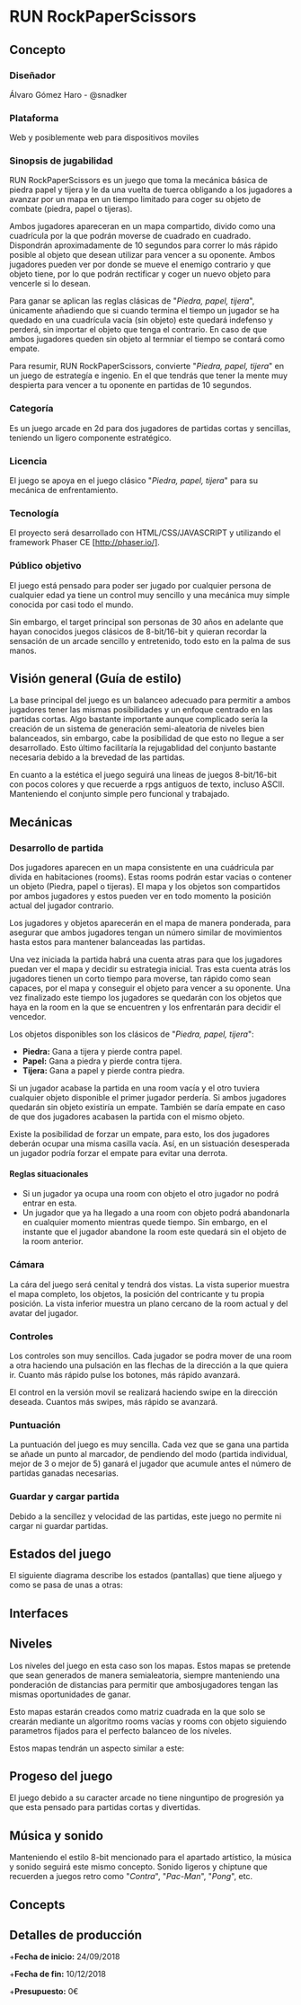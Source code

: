 # RUN RockPaperScissors

## Concepto

### Diseñador

Álvaro Gómez Haro - @snadker 

### Plataforma

Web y posiblemente web para dispositivos moviles

### Sinopsis de jugabilidad

RUN RockPaperScissors es un juego que toma la mecánica básica de piedra papel y tijera y le da una vuelta de tuerca obligando a los jugadores a avanzar por un mapa en un tiempo limitado para coger su objeto de combate (piedra, papel o tijeras).

Ambos jugadores apareceran en un mapa compartido, divido como una cuadrícula por la que podrán moverse de cuadrado en cuadrado. Dispondrán aproximadamente de 10 segundos para correr lo más rápido posible al objeto que desean utilizar para vencer a su oponente. Ambos jugadores pueden ver por donde se mueve el enemigo contrario y que objeto tiene, por lo que podrán rectificar y coger un nuevo objeto para vencerle si lo desean.

Para ganar se aplican las reglas clásicas de "*Piedra, papel, tijera*", únicamente añadiendo que si cuando termina el tiempo un jugador se ha quedado en una cuadrícula vacía (sin objeto) este quedará indefenso y perderá, sin importar el objeto que tenga el contrario. En caso de que ambos jugadores queden sin objeto al termniar el tiempo se contará como empate.

Para resumir, RUN RockPaperScissors, convierte "*Piedra, papel, tijera*" en un juego de estrategía e ingenio. En el que tendrás que tener la mente muy despierta para vencer a tu oponente en partidas de 10 segundos.

### Categoría

Es un juego arcade en 2d para dos jugadores de partidas cortas y sencillas, teniendo un ligero componente estratégico.

### Licencia

El juego se apoya en el juego clásico "*Piedra, papel, tijera*" para su mecánica de enfrentamiento.

### Tecnología

El proyecto será desarrollado con HTML/CSS/JAVASCRIPT y utilizando el framework Phaser CE [http://phaser.io/].

### Público objetivo

El juego está pensado para poder ser jugado por cualquier persona de cualquier edad ya tiene un control muy sencillo y una mecánica muy simple conocida por casi todo el mundo. 

Sin embargo, el target principal son personas de 30 años en adelante que hayan conocidos juegos clásicos de 8-bit/16-bit y quieran recordar la sensación de un arcade sencillo y entretenido, todo esto en la palma de sus manos.


## Visión general (Guía de estilo)

La base principal del juego es un balanceo adecuado para permitir a ambos jugadores tener las mismas posibilidades y un enfoque centrado en las partidas cortas. Algo bastante importante aunque complicado sería la creación de un sistema de generación semi-aleatoria de niveles bien balanceados, sin embargo, cabe la posibilidad de que esto no llegue a ser desarrollado. Esto último facilitaría la rejugablidad del conjunto bastante necesaria debido a la brevedad de las partidas.

En cuanto a la estética el juego seguirá una lineas de juegos 8-bit/16-bit con pocos colores y que recuerde a rpgs antiguos de texto, incluso ASCII. Manteniendo el conjunto simple pero funcional y trabajado.

## Mecánicas

### Desarrollo de partida
Dos jugadores aparecen en un mapa consistente en una cuádricula par divida en habitaciones (rooms). Estas rooms podrán estar vacias o contener un objeto (Piedra, papel o tijeras). El mapa y los objetos son compartidos por ambos jugadores y estos pueden ver en todo momento la posición actual del jugador contrario.

Los jugadores y objetos aparecerán en el mapa de manera ponderada, para asegurar que ambos jugadores tengan un número similar de movimientos hasta estos para mantener balanceadas las partidas.

Una vez iniciada la partida habrá una cuenta atras para que los jugadores puedan ver el mapa y decidir su estrategia inicial. Tras esta cuenta atrás los jugadores tienen un corto tiempo para moverse, tan rápido como sean capaces, por el mapa y conseguir el objeto para vencer a su oponente. Una vez finalizado este tiempo los jugadores se quedarán con los objetos que haya en la room en la que se encuentren y los enfrentarán para decidir el vencedor.

Los objetos disponibles son los clásicos de "*Piedra, papel, tijera*":

+ **Piedra:** Gana a tijera y pierde contra papel.
+ **Papel:** Gana a piedra y pierde contra tijera.
+ **Tijera:** Gana a papel y pierde contra piedra.

Si un jugador acabase la partida en una room vacía y el otro tuviera cualquier objeto disponible el primer jugador perdería. Si ambos jugadores quedarán sin objeto existiría un empate. También se daría empate en caso de que dos jugadores acabasen la partida con el mismo objeto.

Existe la posibilidad de forzar un empate, para esto, los dos jugadores deberán ocupar una misma casilla vacía. Así, en un sistuación desesperada un jugador podría forzar el empate para evitar una derrota.

#### Reglas situacionales 
+ Si un jugador ya ocupa una room con objeto el otro jugador no podrá entrar en esta.
+ Un jugador que ya ha llegado a una room con objeto podrá abandonarla en cualquier momento mientras quede tiempo. Sin embargo, en el instante que el jugador abandone la room este quedará sin el objeto de la room anterior.

### Cámara
La cára del juego será cenital y tendrá dos vistas. La vista superior muestra el mapa completo, los objetos, la posición del contricante y tu propia posición. La vista inferior muestra un plano cercano de la room actual y del avatar del jugador.

### Controles
Los controles son muy sencillos. Cada jugador se podra mover de una room a otra haciendo una pulsación en las flechas de la dirección a la que quiera ir. Cuanto más rápido pulse los botones, más rápido avanzará.

El control en la versión movil se realizará haciendo swipe en la dirección deseada. Cuantos más swipes, más rápido se avanzará.

### Puntuación
La puntuación del juego es muy sencilla. Cada vez que se gana una partida se añade un punto al marcador, de pendiendo del modo (partida individual, mejor de 3 o mejor de 5) ganará el jugador que acumule antes el número de partidas ganadas necesarias.

### Guardar y cargar partida
Debido a la sencillez y velocidad de las partidas, este juego no permite ni cargar ni guardar partidas.

## Estados del juego
El siguiente diagrama describe los estados (pantallas) que tiene aljuego y como se pasa de unas a otras:

## Interfaces

## Niveles
Los niveles del juego en esta caso son los mapas. Estos mapas se pretende que sean generados de manera semialeatoria, siempre manteniendo una ponderación de distancias para permitir que ambosjugadores tengan las mismas oportunidades de ganar.

Esto mapas estarán creados como matriz cuadrada en la que solo se crearán mediante un algoritmo rooms vacías y rooms con objeto siguiendo parametros fijados para el perfecto balanceo de los níveles.

Estos mapas tendrán un aspecto similar a este:

## Progeso del juego
El juego debido a su caracter arcade no tiene ninguntipo de progresión ya que esta pensado para partidas cortas y divertidas.

## Música y sonido
Manteniendo el estilo 8-bit mencionado para el apartado artístico, la música y sonido seguirá este mismo concepto. Sonido ligeros y chiptune que recuerden a juegos retro como "*Contra*", "*Pac-Man*", "*Pong*", etc. 

## Concepts

## Detalles de producción
+**Fecha de inicio:** 24/09/2018

+**Fecha de fin:** 10/12/2018

+**Presupuesto:** 0€
